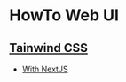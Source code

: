 # HowTo Web UI

## [Tainwind CSS](https://tailwindcss.com/)

- [With NextJS](./tailwindcss-with-nextjs/README.md)
